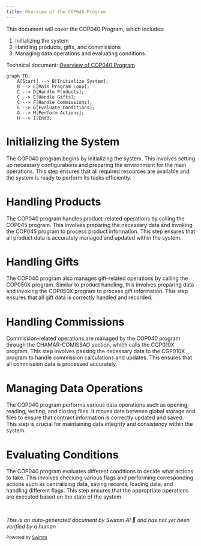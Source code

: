 ```yaml
---
title: Overview of the COP040 Program
---
```

This document will cover the COP040 Program, which includes:

1. Initializing the system
2. Handling products, gifts, and commissions
3. Managing data operations and evaluating conditions.

Technical document: <SwmLink doc-title="Overview of COP040 Program">[Overview of COP040 Program](/.swm/overview-of-cop040-program.v1pjw2gb.sw.md)</SwmLink>

```mermaid
graph TD;
    A[Start] --> B[Initialize System];
    B --> C[Main Program Loop];
    C --> D[Handle Products];
    C --> E[Handle Gifts];
    C --> F[Handle Commissions];
    C --> G[Evaluate Conditions];
    G --> H[Perform Actions];
    H --> I[End];
```

# Initializing the System

The COP040 program begins by initializing the system. This involves setting up necessary configurations and preparing the environment for the main operations. This step ensures that all required resources are available and the system is ready to perform its tasks efficiently.

# Handling Products

The COP040 program handles product-related operations by calling the COP045 program. This involves preparing the necessary data and invoking the COP045 program to process product information. This step ensures that all product data is accurately managed and updated within the system.

# Handling Gifts

The COP040 program also manages gift-related operations by calling the COP050X program. Similar to product handling, this involves preparing data and invoking the COP050X program to process gift information. This step ensures that all gift data is correctly handled and recorded.

# Handling Commissions

Commission-related operations are managed by the COP040 program through the CHAMAR-COMISSAO section, which calls the CGP010X program. This step involves passing the necessary data to the CGP010X program to handle commission calculations and updates. This ensures that all commission data is processed accurately.

# Managing Data Operations

The COP040 program performs various data operations such as opening, reading, writing, and closing files. It moves data between global storage and files to ensure that contract information is correctly updated and saved. This step is crucial for maintaining data integrity and consistency within the system.

# Evaluating Conditions

The COP040 program evaluates different conditions to decide what actions to take. This involves checking various flags and performing corresponding actions such as centralizing data, saving records, loading data, and handling different flags. This step ensures that the appropriate operations are executed based on the state of the system.

&nbsp;

*This is an auto-generated document by Swimm AI 🌊 and has not yet been verified by a human*

<SwmMeta version="3.0.0" repo-id="Z2l0aHViJTNBJTNBa2VsbG8lM0ElM0Fzd2ltbWlv" repo-name="kello"><sup>Powered by [Swimm](/)</sup></SwmMeta>
